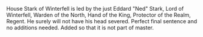 House Stark of Winterfell is led by the just Eddard "Ned" Stark, Lord of
Winterfell, Warden of the North, Hand of the King, Protector of the Realm,
Regent. He surely will not have his head severed.  Perfect final sentence and no additions needed. Added so that it is not part of master.

